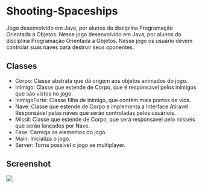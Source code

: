 # Shooting-Spaceships

Jogo desenvolvido em Java, por alunos da disciplina Programação Orientada a Objetos. Nesse jogo desenvolvido em Java, por alunos da disciplina Programação Orientada a Objetos. Nesse jogo os usuário devem controlar suas naves para destruir seus oponentes.

## Classes
 - Corpo: Classe abstrata que dá origem aos objetos animados do jogo.
 - Inimigo: Classe que estende de Corpo, que é responsavel pelos inimigos que são vistos no jogo.
 - InimigoForte: Classe filha de Inimigo, que contêm mais pontos de vida.
 - Nave: Classe que estende de Corpo e implementa a Interface Atiravel. Responsável pelas naves que serão controladas pelos usuáriois.
 - Missil: Classe que estende de Corpo, que será responsavel pelo mísseis que serão lançados por Nave.
 - Fase: Carrega os elementos do jogo.
 - Main: Inicializa o jogo.
 - Server: Torna possivel o jogo se multiplayer.

## Screenshot
![](https://github.com/dnielveras/Shooting-Spaceships/blob/master/screenshots/gif_jogo.gif)

